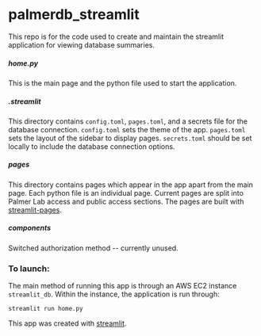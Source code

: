 # palmerdb_streamlit
This repo is for the code used to create and maintain the streamlit application for viewing database summaries.

##### home.py 
This is the main page and the python file used to start the application.
##### .streamlit
This directory contains ```config.toml```, ```pages.toml```, and a secrets file for the database connection.
```config.toml``` sets the theme of the app.
```pages.toml``` sets the layout of the sidebar to display pages.
```secrets.toml``` should be set locally to include the database connection options.

##### pages
This directory contains pages which appear in the app apart from the main page. Each python file is an individual page. Current pages are split into Palmer Lab access and public access sections. The pages are built with [streamlit-pages](https://github.com/blackary/st_pages).

##### components
Switched authorization method -- currently unused.

### To launch:
The main method of running this app is through an AWS EC2 instance ```streamlit_db```. Within the instance, the application is run through:
```
streamlit run home.py
```

This app was created with [streamlit](https://streamlit.io/). 
